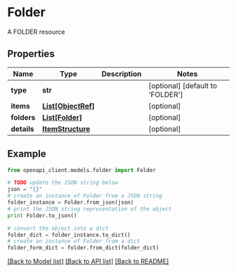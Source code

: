 # Folder

A FOLDER resource

## Properties

Name | Type | Description | Notes
------------ | ------------- | ------------- | -------------
**type** | **str** |  | [optional] [default to 'FOLDER']
**items** | [**List[ObjectRef]**](ObjectRef.md) |  | [optional] 
**folders** | [**List[Folder]**](Folder.md) |  | [optional] 
**details** | [**ItemStructure**](ItemStructure.md) |  | [optional] 

## Example

```python
from openapi_client.models.folder import Folder

# TODO update the JSON string below
json = "{}"
# create an instance of Folder from a JSON string
folder_instance = Folder.from_json(json)
# print the JSON string representation of the object
print Folder.to_json()

# convert the object into a dict
folder_dict = folder_instance.to_dict()
# create an instance of Folder from a dict
folder_form_dict = folder.from_dict(folder_dict)
```
[[Back to Model list]](../README.md#documentation-for-models) [[Back to API list]](../README.md#documentation-for-api-endpoints) [[Back to README]](../README.md)


